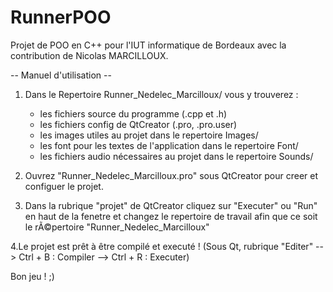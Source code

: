 # RunnerPOO
Projet de POO en C++ pour l'IUT informatique de Bordeaux avec la contribution de Nicolas MARCILLOUX.

-- Manuel d'utilisation --

1. Dans le Repertoire Runner_Nedelec_Marcilloux/ vous y trouverez :
	- les fichiers source du programme (.cpp et .h)
	- les fichiers config de QtCreator (.pro, .pro.user)
	- les images utiles au projet dans le repertoire Images/
	- les font pour les textes de l'application dans le repertoire Font/
	- les fichiers audio nécessaires au projet dans le repertoire Sounds/


2. Ouvrez "Runner_Nedelec_Marcilloux.pro" sous QtCreator pour creer et configuer le projet.

3. Dans la rubrique "projet" de QtCreator cliquez sur "Executer" ou "Run" en haut de la fenetre et changez le repertoire de travail afin que ce soit le rÃ©pertoire "Runner_Nedelec_Marcilloux"

4.Le projet est prêt à être compilé et executé !
(Sous Qt, rubrique "Editer" --> Ctrl + B : Compiler
			    --> Ctrl + R : Executer)


Bon jeu ! ;)

